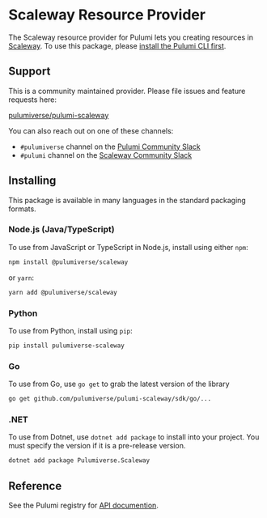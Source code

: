 
# Scaleway Resource Provider

The Scaleway resource provider for Pulumi lets you creating resources in [Scaleway](https://www.scaleway.com). To use
this package, please [install the Pulumi CLI first](https://pulumi.com/).

## Support

This is a community maintained provider. Please file issues and feature requests here:

[pulumiverse/pulumi-scaleway](https://github.com/pulumiverse/pulumi-scaleway/issues)

You can also reach out on one of these channels:

* `#pulumiverse` channel on the [Pulumi Community Slack](https://slack.pulumi.com)
* `#pulumi` channel on the [Scaleway Community Slack](https://slack.scaleway.com)

## Installing

This package is available in many languages in the standard packaging formats.

### Node.js (Java/TypeScript)

To use from JavaScript or TypeScript in Node.js, install using either `npm`:

```sh
npm install @pulumiverse/scaleway
```

or `yarn`:

```sh
yarn add @pulumiverse/scaleway
```

### Python

To use from Python, install using `pip`:

```sh
pip install pulumiverse-scaleway
```

### Go

To use from Go, use `go get` to grab the latest version of the library

```sh
go get github.com/pulumiverse/pulumi-scaleway/sdk/go/...
```

### .NET

To use from Dotnet, use `dotnet add package` to install into your project. You must specify the version if it is a pre-release version.

```sh
dotnet add package Pulumiverse.Scaleway
```

## Reference

See the Pulumi registry for [API documention](https://www.pulumi.com/registry/packages/scaleway/api-docs/).
